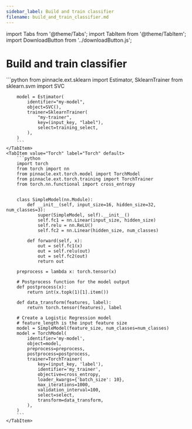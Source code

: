 ```yaml
---
sidebar_label: Build and train classifier
filename: build_and_train_classifier.md
---
```

import Tabs from '@theme/Tabs';
import TabItem from '@theme/TabItem';
import DownloadButton from '../downloadButton.js';


<!-- TABS -->
# Build and train classifier


<Tabs>
    <TabItem value="Scikit-Learn" label="Scikit-Learn" default>
        ```python
        from pinnacle.ext.sklearn import Estimator, SklearnTrainer
        from sklearn.svm import SVC
        
        model = Estimator(
            identifier="my-model",
            object=SVC(),
            trainer=SklearnTrainer(
                "my-trainer",
                key=(input_key, "label"),
                select=training_select,
            ),
        )        
        ```
    </TabItem>
    <TabItem value="Torch" label="Torch" default>
        ```python
        import torch
        from torch import nn
        from pinnacle.ext.torch.model import TorchModel
        from pinnacle.ext.torch.training import TorchTrainer
        from torch.nn.functional import cross_entropy
        
        
        class SimpleModel(nn.Module):
            def __init__(self, input_size=16, hidden_size=32, num_classes=3):
                super(SimpleModel, self).__init__()
                self.fc1 = nn.Linear(input_size, hidden_size)
                self.relu = nn.ReLU()
                self.fc2 = nn.Linear(hidden_size, num_classes)
        
            def forward(self, x):
                out = self.fc1(x)
                out = self.relu(out)
                out = self.fc2(out)
                return out
        
        preprocess = lambda x: torch.tensor(x)
        
        # Postprocess function for the model output    
        def postprocess(x):
            return int(x.topk(1)[1].item())
        
        def data_transform(features, label):
            return torch.tensor(features), label
        
        # Create a Logistic Regression model
        # feature_length is the input feature size
        model = SimpleModel(feature_size, num_classes=num_classes)
        model = TorchModel(
            identifier='my-model',
            object=model,         
            preprocess=preprocess,
            postprocess=postprocess,
            trainer=TorchTrainer(
                key=(input_key, 'label'),
                identifier='my_trainer',
                objective=cross_entropy,
                loader_kwargs={'batch_size': 10},
                max_iterations=1000,
                validation_interval=100,
                select=select,
                transform=data_transform,
            ),
        )        
        ```
    </TabItem>
</Tabs>
<DownloadButton filename="build_and_train_classifier.md" />
